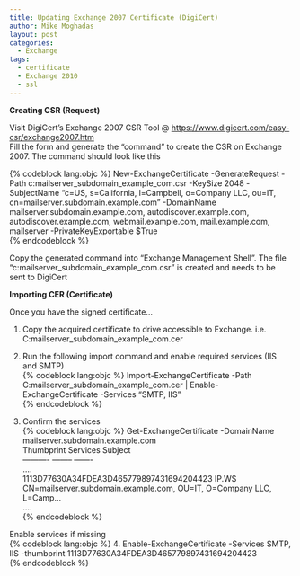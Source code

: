 ```yaml
---
title: Updating Exchange 2007 Certificate (DigiCert)
author: Mike Moghadas
layout: post
categories:
  - Exchange
tags:
  - certificate
  - Exchange 2010
  - ssl
---
```

**Creating CSR (Request)**

Visit DigiCert&#8217;s Exchange 2007 CSR Tool @ https://www.digicert.com/easy-csr/exchange2007.htm  
Fill the form and generate the &#8220;command&#8221; to create the CSR on Exchange 2007. The command should look like this 

<!--more-->

{% codeblock lang:objc %}
New-ExchangeCertificate -GenerateRequest -Path c:mailserver\_subdomain\_example_com.csr -KeySize 2048 -SubjectName &#8220;c=US, s=California, l=Campbell, o=Company LLC, ou=IT, cn=mailserver.subdomain.example.com&#8221; -DomainName mailserver.subdomain.example.com, autodiscover.example.com, autodiscover.example.com, webmail.example.com, mail.example.com, mailserver -PrivateKeyExportable $True  
{% endcodeblock %}

Copy the generated command into &#8220;Exchange Management Shell&#8221;. The file &#8220;c:mailserver\_subdomain\_example_com.csr&#8221; is created and needs to be sent to DigiCert

**Importing CER (Certificate)**

Once you have the signed certificate&#8230;

1. Copy the acquired certificate to drive accessible to Exchange. i.e. C:mailserver\_subdomain\_example_com.cer

2. Run the following import command and enable required services (IIS and SMTP)  
{% codeblock lang:objc %}
Import-ExchangeCertificate -Path C:mailserver\_subdomain\_example_com.cer | Enable-ExchangeCertificate -Services &#8220;SMTP, IIS&#8221;  
{% endcodeblock %}

3. Confirm the services  
{% codeblock lang:objc %}
Get-ExchangeCertificate -DomainName mailserver.subdomain.example.com  
Thumbprint Services Subject  
&#8212;&#8212;&#8212;- &#8212;&#8212;&#8211; &#8212;&#8212;-  
&#8230;.  
1113D77630A34FDEA3D465779897431694204423 IP.WS CN=mailserver.subdomain.example.com, OU=IT, O=Company LLC, L=Camp&#8230;  
&#8230;.  
{% endcodeblock %}

Enable services if missing  
{% codeblock lang:objc %}
4. Enable-ExchangeCertificate -Services SMTP, IIS -thumbprint 1113D77630A34FDEA3D465779897431694204423  
{% endcodeblock %}
